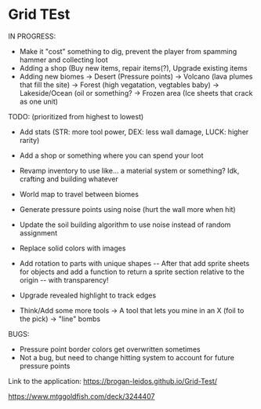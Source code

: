 # Grid TEst

IN PROGRESS:
 - Make it "cost" something to dig, prevent the player from spamming hammer and collecting loot
 - Adding a shop (Buy new items, repair items(?), Upgrade existing items
 - Adding new biomes
   -> Desert (Pressure points)
   -> Volcano (lava plumes that fill the site)
   -> Forest (high vegatation, vegtables baby)
   -> Lakeside/Ocean (oil or something?
   -> Frozen area (Ice sheets that crack as one unit)
   
TODO: (prioritized from highest to lowest)
 - Add stats (STR: more tool power, DEX: less wall damage, LUCK: higher rarity)
 - Add a shop or something where you can spend your loot
 - Revamp inventory to use like... a material system or something? Idk, crafting and building whatever
 - World map to travel between biomes
 
 - Generate pressure points using noise (hurt the wall more when hit)
 - Update the soil building algorithm to use noise instead of random assignment

 - Replace solid colors with images
 - Add rotation to parts with unique shapes
   -- After that add sprite sheets for objects and add a function to return a sprite section relative to the origin
   -- with transparency!
 - Upgrade revealed highlight to track edges
 - Think/Add some more tools
   -> A tool that lets you mine in an X (foil to the pick)
   -> "line" bombs

BUGS:
 - Pressure point border colors get overwritten sometimes
 - Not a bug, but need to change hitting system to account for future pressure points



Link to the application:
https://brogan-leidos.github.io/Grid-Test/

https://www.mtggoldfish.com/deck/3244407
